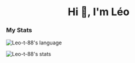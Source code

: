 <h1 align="center">Hi 👋, I'm Léo</h1>

### My Stats
![Leo-t-88's language](https://github-readme-stats.vercel.app/api/top-langs/?username=leo-t-88&layout=compact&theme=tokyonight&border_radius=10&card_width=450)

![Leo-t-88's stats](https://github-readme-stats.vercel.app/api/?username=leo-t-88&theme=tokyonight&border_radius=10&card_width=450&rank_icon=github)
